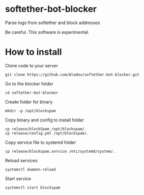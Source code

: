 # softether-bot-blocker
Parse logs from softether and block addresses

Be careful. This software is experimental.

# How to install

Clone code to your server

`git clone https://github.com/Aladex/softether-bot-blocker.git`

Go to the blocker folder

`cd softether-bot-blocker`

Create folder for binary

`mkdir -p /opt/blockspam`

Copy binary and config to install folder

```
cp release/blockSpam /opt/blockspam/.
cp release/config.yml /opt/blockspam/.
```

Copy service file to systemd folder

`cp release/blockspam.service /etc/systemd/system/.`

Reload services

`systemctl daemon-reload`

Start service

`systemctl start blockspam`